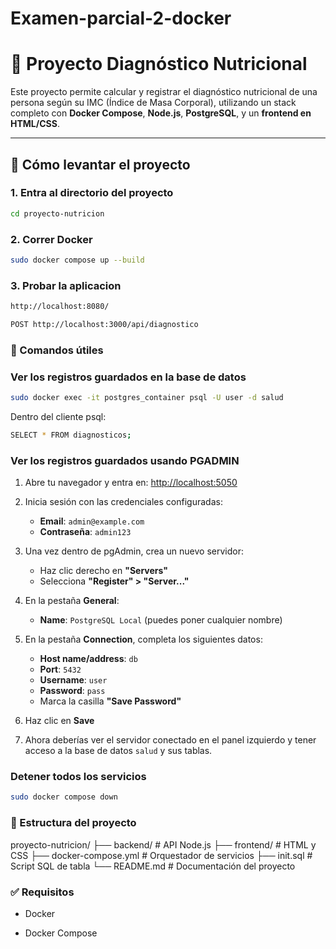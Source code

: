 # Examen-parcial-2-docker
# 🥗 Proyecto Diagnóstico Nutricional

Este proyecto permite calcular y registrar el diagnóstico nutricional de una persona según su IMC (Índice de Masa Corporal), utilizando un stack completo con **Docker Compose**, **Node.js**, **PostgreSQL**, y un **frontend en HTML/CSS**.

---

## 🚀 Cómo levantar el proyecto

### 1. Entra al directorio del proyecto

```bash
cd proyecto-nutricion
```

### 2. Correr Docker

```bash
sudo docker compose up --build
```
### 3. Probar la aplicacion 

```bash
http://localhost:8080/
```
```bash
POST http://localhost:3000/api/diagnostico
```
### 🧰 Comandos útiles

### Ver los registros guardados en la base de datos

```bash
sudo docker exec -it postgres_container psql -U user -d salud
```
Dentro del cliente psql:

```bash
SELECT * FROM diagnosticos;
```

### Ver los registros guardados usando PGADMIN

1. Abre tu navegador y entra en: [http://localhost:5050](http://localhost:5050)

2. Inicia sesión con las credenciales configuradas:
   - **Email**: `admin@example.com`
   - **Contraseña**: `admin123`

3. Una vez dentro de pgAdmin, crea un nuevo servidor:
   - Haz clic derecho en **"Servers"** 
   - Selecciona **"Register" > "Server..."**

4. En la pestaña **General**:
   - **Name**: `PostgreSQL Local` (puedes poner cualquier nombre)

5. En la pestaña **Connection**, completa los siguientes datos:
   - **Host name/address**: `db`
   - **Port**: `5432`
   - **Username**: `user`
   - **Password**: `pass`
   - Marca la casilla **"Save Password"**

6. Haz clic en **Save**

7. Ahora deberías ver el servidor conectado en el panel izquierdo y tener acceso a la base de datos `salud` y sus tablas.


### Detener todos los servicios

```bash
sudo docker compose down
```
### 📂 Estructura del proyecto

proyecto-nutricion/
├── backend/              # API Node.js
├── frontend/             # HTML y CSS
├── docker-compose.yml    # Orquestador de servicios
├── init.sql              # Script SQL de tabla
└── README.md             # Documentación del proyecto

### ✅ Requisitos

- Docker

- Docker Compose

